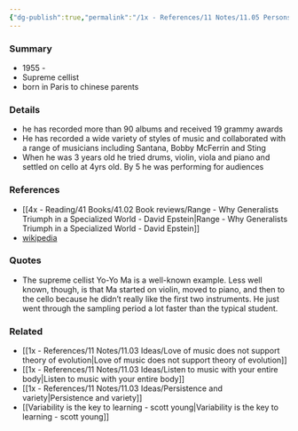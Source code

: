 ```yaml
---
{"dg-publish":true,"permalink":"/1x - References/11 Notes/11.05 Persons/Yo-Yo Ma/","title":"Yo-Yo Ma","noteIcon":""}
---
```



### Summary
- 1955 - 
- Supreme cellist
- born in Paris to chinese parents

### Details
- he has recorded more than 90 albums and received 19 grammy awards
- He has recorded a wide variety of styles of music and collaborated with a range of musicians including Santana, Bobby McFerrin and Sting
- When he was 3 years old he tried drums, violin, viola and piano and settled on cello at 4yrs old. By 5 he was performing for audiences

### References
- [[4x - Reading/41 Books/41.02 Book reviews/Range - Why Generalists Triumph in a Specialized World - David Epstein\|Range - Why Generalists Triumph in a Specialized World - David Epstein]]
- [wikipedia](https://en.wikipedia.org/wiki/Yo-Yo_Ma)

### Quotes
- The supreme cellist Yo-Yo Ma is a well-known example. Less well known, though, is that Ma started on violin, moved to piano, and then to the cello because he didn’t really like the first two instruments. He just went through the sampling period a lot faster than the typical student.


### Related
- [[1x - References/11 Notes/11.03 Ideas/Love of music does not support theory of evolution\|Love of music does not support theory of evolution]]
- [[1x - References/11 Notes/11.03 Ideas/Listen to music with your entire body\|Listen to music with your entire body]]
- [[1x - References/11 Notes/11.03 Ideas/Persistence and variety\|Persistence and variety]]
- [[Variability is the key to learning - scott young\|Variability is the key to learning - scott young]]